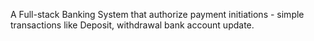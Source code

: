 A Full-stack Banking System that authorize payment initiations - simple transactions like Deposit, withdrawal bank account update.
